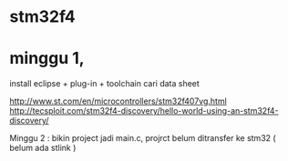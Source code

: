 # stm32f4

# minggu 1,
install eclipse + plug-in + toolchain
cari data sheet

http://www.st.com/en/microcontrollers/stm32f407vg.html
http://tecsploit.com/stm32f4-discovery/hello-world-using-an-stm32f4-discovery/


Minggu 2 : bikin project jadi main.c, projrct belum ditransfer ke stm32 ( belum ada stlink )
